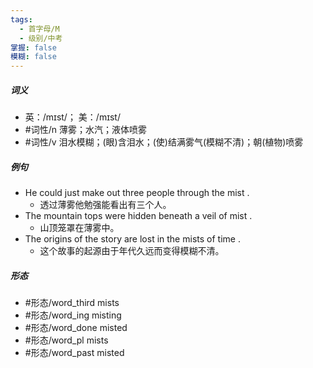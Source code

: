 ```yaml
---
tags:
  - 首字母/M
  - 级别/中考
掌握: false
模糊: false
---
```

##### 词义
- 英：/mɪst/； 美：/mɪst/
- #词性/n  薄雾；水汽；液体喷雾
- #词性/v  泪水模糊；(眼)含泪水；(使)结满雾气(模糊不清)；朝(植物)喷雾
##### 例句
- He could just make out three people through the mist .
	- 透过薄雾他勉强能看出有三个人。
- The mountain tops were hidden beneath a veil of mist .
	- 山顶笼罩在薄雾中。
- The origins of the story are lost in the mists of time .
	- 这个故事的起源由于年代久远而变得模糊不清。
##### 形态
- #形态/word_third mists
- #形态/word_ing misting
- #形态/word_done misted
- #形态/word_pl mists
- #形态/word_past misted
